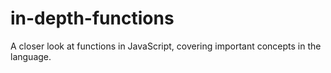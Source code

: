 # in-depth-functions
A closer look at functions in JavaScript, covering important concepts in the language.
